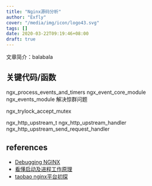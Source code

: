 ```yaml
---
title: "Nginx源码分析"
author: "Exfly"
cover: "/media/img/icon/logo43.svg"
tags: []
date: 2020-03-22T09:19:46+08:00
draft: true
---
```


文章简介：balabala

<!--more-->

## 关键代码/函数

ngx_process_events_and_timers
ngx_event_core_module
ngx_events_module 解决惊群问题

ngx_trylock_accept_mutex

ngx_http_upstream_t
ngx_http_upstream_handler
ngx_http_upstream_send_request_handler

## references

- [Debugging NGINX](https://docs.nginx.com/nginx/admin-guide/monitoring/debugging/)
- [看懂启动及进程工作原理](https://www.jianshu.com/p/b9e1b6b46a2a)
- [taobao nginx平台初探](https://tengine.taobao.org/book/index.html)